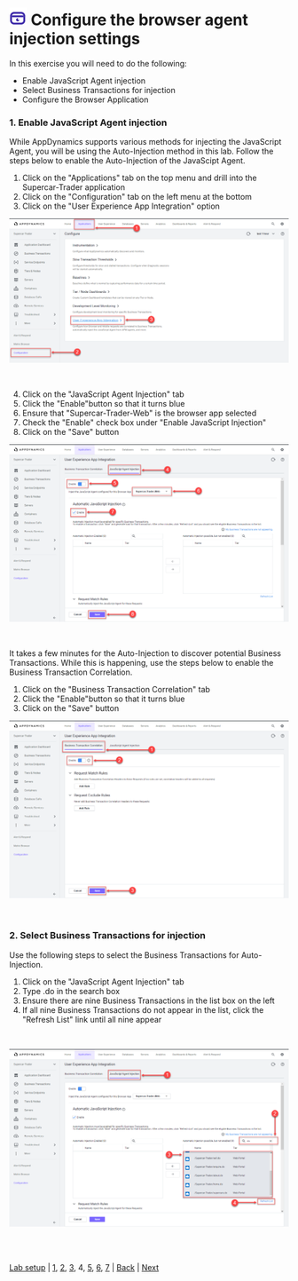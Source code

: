 ![Lab Icon](./assets/images/lab-icon.png) Configure the browser agent injection settings
=========================================================================

In this exercise you will need to do the following:

- Enable JavaScript Agent injection
- Select Business Transactions for injection
- Configure the Browser Application

### **1.** Enable JavaScript Agent injection

While AppDynamics supports various methods for injecting the JavaScript Agent, you will be using the Auto-Injection method in this lab.  Follow the steps below to enable the Auto-Injection of the JavaScipt Agent.

1. Click on the "Applications" tab on the top menu and drill into the Supercar-Trader application
2. Click on the "Configuration" tab on the left menu at the bottom
3. Click on the "User Experience App Integration" option

![BRUM Dash 1](./assets/images/04-brum-dashboard-01.png)

<br>

4. Click on the "JavaScript Agent Injection" tab
5. Click the "Enable"button so that it turns blue
6. Ensure that "Supercar-Trader-Web" is the browser app selected
7. Check the "Enable" check box under "Enable JavaScript Injection"
8. Click on the "Save" button

![BRUM Dash 2](./assets/images/04-brum-dashboard-02.png)

<br>

It takes a few minutes for the Auto-Injection to discover potential Business Transactions.  While this is happening, use the steps below to enable the Business Transaction Correlation.

1. Click on the "Business Transaction Correlation" tab
2. Click the "Enable"button so that it turns blue
3. Click on the "Save" button

![BRUM Dash 3](./assets/images/04-brum-dashboard-03.png)

<br>

### **2.** Select Business Transactions for injection

Use the following steps to select the Business Transactions for Auto-Injection.

1. Click on the "JavaScript Agent Injection" tab
2. Type .do in the search box
3. Ensure there are nine Business Transactions in the list box on the left
4. If all nine Business Transactions do not appear in the list, click the "Refresh List" link until all nine appear

<br>

![BRUM Dash 4](./assets/images/04-brum-dashboard-04.png)

<br>



<br>


[Lab setup](../101-00-appd-vm-setup/lab-exercise-01.md) | [1](lab-exercise-01.md), [2](lab-exercise-02.md), [3](lab-exercise-03.md), 4, [5](lab-exercise-05.md), [6](lab-exercise-06.md), [7](lab-exercise-07.md) | [Back](lab-exercise-03.md) | [Next](lab-exercise-05.md)
